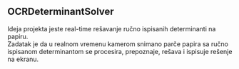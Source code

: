 ## OCRDeterminantSolver
Ideja projekta jeste real-time rešavanje ručno ispisanih determinanti na papiru.<br />
Zadatak je da u realnom vremenu kamerom snimano parče papira sa ručno ispisanom determinantom se procesira, prepoznaje,
rešava i ispisuje rešenje na ekranu.
